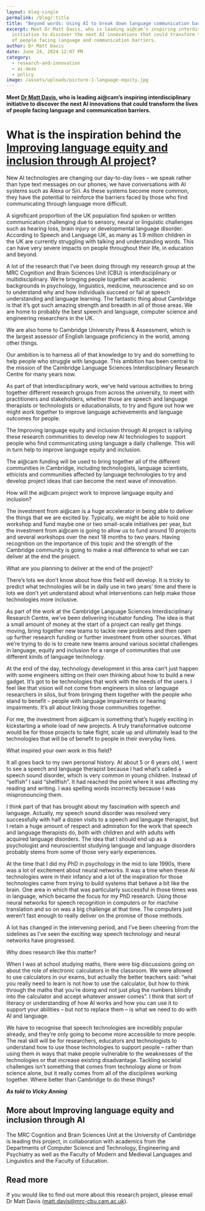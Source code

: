 ```yaml
---
layout: blog-single
permalink: /blog/:title
title: "Beyond words: Using AI to break down language communication barriers"
excerpt: Meet Dr Matt Davis, who is leading ai@cam’s inspiring interdisciplinary
  initiative to discover the next AI innovations that could transform the lives
  of people facing language and communication barriers.
author: Dr Matt Davis
date: June 24, 2024 12:07 PM
category:
  - research-and-innovation
  - ai-deas
  - policy
image: /assets/uploads/picture-1-language-equity.jpg
---
```

**Meet [Dr Matt Davis](https://www.mrc-cbu.cam.ac.uk/people/matt.davis/), who is leading ai@cam’s inspiring interdisciplinary initiative to discover the next AI innovations that could transform the lives of people facing language and communication barriers.**

# What is the inspiration behind the [Improving language equity and inclusion through AI project](https://ai.cam.ac.uk/projects/improving-language-equity-and-inclusion-through-ai)?

New AI technologies are changing our day-to-day lives – we speak rather than type text messages on our phones; we have conversations with AI systems such as Alexa or Siri. As these systems become more common, they have the potential to reinforce the barriers faced by those who find communicating through language more difficult.

A significant proportion of the UK population find spoken or written communication challenging due to sensory, neural or linguistic challenges such as hearing loss, brain injury or developmental language disorder. According to Speech and Language UK, as many as 1.9 million children in the UK are currently struggling with talking and understanding words. This can have very severe impacts on people throughout their life, in education and beyond. 

A lot of the research that I’ve been doing through my research group at the MRC Cognition and Brain Sciences Unit (CBU) is interdisciplinary or multidisciplinary. We’re bringing people together with academic backgrounds in psychology, linguistics, medicine, neuroscience and so on to understand why and how individuals succeed or fail at speech understanding and language learning. The fantastic thing about Cambridge is that it’s got such amazing strength and breadth in all of those areas. We are home to probably the best speech and language, computer science and engineering researchers in the UK.

We are also home to Cambridge University Press & Assessment, which is the largest assessor of English language proficiency in the world, among other things. 

Our ambition is to harness all of that knowledge to try and do something to help people who struggle with language. This ambition has been central to the mission of the Cambridge Language Sciences Interdisciplinary Research Centre for many years now. 

As part of that interdisciplinary work, we’ve held various activities to bring together different research groups from across the university, to meet with practitioners and stakeholders, whether those are speech and language therapists or technologists or educationalists, to try and figure out how we might work together to improve language achievements and language outcomes for people. 

The Improving language equity and inclusion through AI project is rallying these research communities to develop new AI technologies to support people who find communicating using language a daily challenge. This will in turn help to improve language equity and inclusion.

The ai@cam funding will be used to bring together all of the different communities in Cambridge, including technologists, language scientists, ethicists and communities affected by language technologies to try and develop project ideas that can become the next wave of innovation. 

How will the ai@cam project work to improve language equity and inclusion? 

The investment from ai@cam is a huge accelerator in being able to deliver the things that we are excited by. Typically, we might be able to hold one workshop and fund maybe one or two small-scale initiatives per year, but the investment from ai@cam is going to allow us to fund around 10 projects and several workshops over the next 18 months to two years. Having recognition on the importance of this topic and the strength of the Cambridge community is going to make a real difference to what we can deliver at the end the project.

What are you planning to deliver at the end of the project?

There’s lots we don’t know about how this field will develop. It is tricky to predict what technologies will be in daily use in two years’ time and there is lots we don’t yet understand about what interventions can help make those technologies more inclusive. 

As part of the work at the Cambridge Language Sciences Interdisciplinary Research Centre, we’ve been delivering incubator funding. The idea is that a small amount of money at the start of a project can really get things moving, bring together new teams to tackle new problems and then open up further research funding or further investment from other sources. What we’re trying to do is to create new teams around various societal challenges in language, equity and inclusion for a range of communities that use different kinds of language technology.

At the end of the day, technology development in this area can’t just happen with some engineers sitting on their own thinking about how to build a new gadget. It’s got to be technologies that work with the needs of the users. I feel like that vision will not come from engineers in silos or language researchers in silos, but from bringing them together with the people who stand to benefit – people with language impairments or hearing impairments. It’s all about linking those communities together.

For me, the investment from ai@cam is something that’s hugely exciting in kickstarting a whole load of new projects. A truly transformative outcome would be for those projects to take flight, scale up and ultimately lead to the technologies that will be of benefit to people in their everyday lives. 

What inspired your own work in this field?

It all goes back to my own personal history. At about 5 or 6 years old, I went to see a speech and language therapist because I had what’s called a speech sound disorder, which is very common in young children. Instead of “selfish” I said “shellfish”. It had reached the point where it was affecting my reading and writing. I was spelling words incorrectly because I was mispronouncing them.

I think part of that has brought about my fascination with speech and language. Actually, my speech sound disorder was resolved very successfully with half a dozen visits to a speech and language therapist, but I retain a huge amount of respect and admiration for the work that speech and language therapists do, both with children and with adults with acquired language disorders. The idea that I should end up as a psychologist and neuroscientist studying language and language disorders probably stems from some of those very early experiences. 

At the time that I did my PhD in psychology in the mid to late 1990s, there was a lot of excitement about neural networks. It was a time when these AI technologies were in their infancy and a lot of the inspiration for those technologies came from trying to build systems that behave a bit like the brain. One area in which that was particularly successful in those times was in language, which became the focus for my PhD research. 
Using those neural networks for speech recognition in computers or for machine translation and so on was a big challenge at that time. The computers just weren’t fast enough to really deliver on the promise of those methods. 

A lot has changed in the intervening period, and I’ve been cheering from the sidelines as I’ve seen the exciting way speech technology and neural networks have progressed. 

Why does research like this matter?

When I was at school studying maths, there were big discussions going on about the role of electronic calculators in the classroom. We were allowed to use calculators in our exams, but actually the better teachers said: “what you really need to learn is not how to use the calculator, but how to think through the maths that you’re doing and not just plug the numbers blindly into the calculator and accept whatever answer comes”.
I think that sort of literacy or understanding of how AI works and how you can use it to support your abilities – but not to replace them – is what we need to do with AI and language. 

We have to recognise that speech technologies are incredibly popular already, and they’re only going to become more accessible to more people. The real skill will be for researchers, educators and technologists to understand how to use those technologies to support people – rather than using them in ways that make people vulnerable to the weaknesses of the technologies or that increase existing disadvantage.
Tackling societal challenges isn’t something that comes from technology alone or from science alone, but it really comes from all of the disciplines working together. Where better than Cambridge to do these things?

***As told to Vicky Anning***

## More about Improving language equity and inclusion through AI

The MRC Cognition and Brain Sciences Unit at the University of Cambridge is leading this project, in collaboration with academics from the Departments of Computer Science and Technology, Engineering and Psychiatry as well as the Faculty of Modern and Medieval Languages and Linguistics and the Faculty of Education.

## **Read more**

If you would like to find out more about this research project, please email Dr Matt Davis (matt.davis@mrc-cbu.cam.ac.uk).